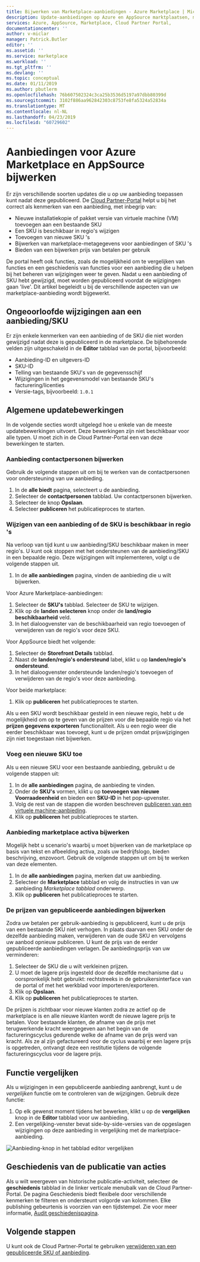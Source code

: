 ```yaml
---
title: Bijwerken van Marketplace-aanbiedingen - Azure Marketplace | Microsoft Docs
description: Update-aanbiedingen op Azure en AppSource marktplaatsen, met behulp van de Cloud Partner-Portal
services: Azure, AppSource, Marketplace, Cloud Partner Portal,
documentationcenter: ''
author: v-miclar
manager: Patrick.Butler
editor: ''
ms.assetid: ''
ms.service: marketplace
ms.workload: ''
ms.tgt_pltfrm: ''
ms.devlang: ''
ms.topic: conceptual
ms.date: 01/11/2019
ms.author: pbutlerm
ms.openlocfilehash: 76b607502324c3ca25b3536d5197a97dbb80399d
ms.sourcegitcommit: 3102f886aa962842303c8753fe8fa5324a52834a
ms.translationtype: MT
ms.contentlocale: nl-NL
ms.lasthandoff: 04/23/2019
ms.locfileid: "60729602"
---
```

# <a name="update-azure-marketplace-and-appsource-offers"></a>Aanbiedingen voor Azure Marketplace en AppSource bijwerken

Er zijn verschillende soorten updates die u op uw aanbieding toepassen kunt nadat deze gepubliceerd.  De [Cloud Partner-Portal](https://cloudpartner.azure.com/) helpt u bij het correct als kenmerken van een aanbieding, met inbegrip van:

-  Nieuwe installatiekopie of pakket versie van virtuele machine (VM) toevoegen aan een bestaande SKU
-  Een SKU is beschikbaar in regio's wijzigen
-  Toevoegen van nieuwe SKU 's
-  Bijwerken van marketplace-metagegevens voor aanbiedingen of SKU 's 
-  Bieden van een bijwerken prijs van betalen per gebruik

De portal heeft ook functies, zoals de mogelijkheid om te vergelijken van functies en een geschiedenis van functies voor een aanbieding die u helpen bij het beheren van wijzigingen weer te geven.  Nadat u een aanbieding of SKU hebt gewijzigd, moet worden gepubliceerd voordat de wijzigingen gaan 'live'.  Dit artikel begeleidt u bij de verschillende aspecten van uw marketplace-aanbieding wordt bijgewerkt.

## <a name="unpermitted-changes-to-an-offersku"></a>Ongeoorloofde wijzigingen aan een aanbieding/SKU

Er zijn enkele kenmerken van een aanbieding of de SKU die niet worden gewijzigd nadat deze is gepubliceerd in de marketplace.  De bijbehorende velden zijn uitgeschakeld in de **Editor** tabblad van de portal, bijvoorbeeld:  

- Aanbieding-ID en uitgevers-ID
- SKU-ID 
- Telling van bestaande SKU's van de gegevensschijf
- Wijzigingen in het gegevensmodel van bestaande SKU's facturering/licenties
- Versie-tags, bijvoorbeeld: `1.0.1`


## <a name="common-update-operations"></a>Algemene updatebewerkingen

In de volgende secties wordt uitgelegd hoe u enkele van de meeste updatebewerkingen uitvoert.  Deze bewerkingen zijn niet beschikbaar voor alle typen.  U moet zich in de Cloud Partner-Portal een van deze bewerkingen te starten.


### <a name="update-offer-contacts"></a>Aanbieding contactpersonen bijwerken

Gebruik de volgende stappen uit om bij te werken van de contactpersonen voor ondersteuning van uw aanbieding.
1. In de **alle biedt** pagina, selecteert u de aanbieding.
2. Selecteer de **contactpersonen** tabblad. Uw contactpersonen bijwerken.
3. Selecteer de knop **Opslaan**.
4. Selecteer **publiceren** het publicatieproces te starten.


### <a name="change-regions-an-offer-or-sku-is-available-in"></a>Wijzigen van een aanbieding of de SKU is beschikbaar in regio 's

Na verloop van tijd kunt u uw aanbieding/SKU beschikbaar maken in meer regio's.
U kunt ook stoppen met het ondersteunen van de aanbieding/SKU in een bepaalde regio.
Deze wijzigingen wilt implementeren, volgt u de volgende stappen uit.

1. In de **alle aanbiedingen** pagina, vinden de aanbieding die u wilt bijwerken.

Voor Azure Marketplace-aanbiedingen:

1. Selecteer de **SKU's** tabblad.  Selecteer de SKU te wijzigen.
1. Klik op de **landen selecteren** knop onder de **land/regio beschikbaarheid** veld.
1. In het dialoogvenster van de beschikbaarheid van regio toevoegen of verwijderen van de regio's voor deze SKU.

Voor AppSource biedt het volgende:

1. Selecteer de **Storefront Details** tabblad.
1. Naast de **landen/regio's ondersteund** label, klikt u op **landen/regio's ondersteund**. 
1. In het dialoogvenster ondersteunde landen/regio's toevoegen of verwijderen van de regio's voor deze aanbieding.

Voor beide marketplace:

1. Klik op **publiceren** het publicatieproces te starten. 

Als u een SKU wordt beschikbaar gesteld in een nieuwe regio, hebt u de mogelijkheid om op te geven van de prijzen voor die bepaalde regio via het **prijzen gegevens exporteren** functionaliteit. Als u een regio weer die eerder beschikbaar was toevoegt, kunt u de prijzen omdat prijswijzigingen zijn niet toegestaan niet bijwerken.


### <a name="add-a-new-sku"></a>Voeg een nieuwe SKU toe 

Als u een nieuwe SKU voor een bestaande aanbieding, gebruikt u de volgende stappen uit:

1. In de **alle aanbiedingen** pagina, de aanbieding te vinden.
3. Onder de **SKU's** vormen, klikt u op **toevoegen van nieuwe Voorraadeenheid** en bieden een **SKU-ID** in het pop-upvenster.
4. Volg de rest van de stappen die worden beschreven [publiceren van een virtuele machine-aanbieding](../virtual-machine/cpp-publish-offer.md).
5. Klik op **publiceren** het publicatieproces te starten.


### <a name="update-offer-marketplace-assets"></a>Aanbieding marketplace activa bijwerken

Mogelijk hebt u scenario's waarbij u moet bijwerken van de marketplace op basis van tekst en afbeelding activa, zoals uw bedrijfslogo, bieden beschrijving, enzovoort. Gebruik de volgende stappen uit om bij te werken van deze elementen.

1. In de **alle aanbiedingen** pagina, merken dat uw aanbieding. 
2. Selecteer de **Marketplace** tabblad en volg de instructies in van uw aanbieding *Marketplace tabblad* onderwerp.
3. Klik op **publiceren** het publicatieproces te starten.


### <a name="update-pricing-on-published-offers"></a>De prijzen van gepubliceerde aanbiedingen bijwerken

Zodra uw betalen per gebruik-aanbieding is gepubliceerd, kunt u de prijs van een bestaande SKU niet verhogen.  In plaats daarvan een SKU onder de dezelfde aanbieding maken, verwijderen van de oude SKU en vervolgens uw aanbod opnieuw publiceren. U kunt de prijs van de eerder gepubliceerde aanbiedingen verlagen. De aanbiedingsprijs van uw verminderen:

1. Selecteer de SKU die u wilt verkleinen prijzen.
2. U moet de lagere prijs ingesteld door de dezelfde mechanisme dat u oorspronkelijk hebt gebruikt: rechtstreeks in de gebruikersinterface van de portal of met het werkblad voor importeren/exporteren.
3. Klik op **Opslaan**.
4. Klik op **publiceren** het publicatieproces te starten.

De prijzen is zichtbaar voor nieuwe klanten zodra ze actief op de marketplace is en alle nieuwe klanten wordt de nieuwe lagere prijs te betalen.  Voor bestaande klanten, de afname van de prijs met terugwerkende kracht weergegeven aan het begin van de factureringscyclus gedurende welke de afname van de prijs werd van kracht.  Als ze al zijn gefactureerd voor de cyclus waarbij er een lagere prijs is opgetreden, ontvangt deze een restitutie tijdens de volgende factureringscyclus voor de lagere prijs.


## <a name="compare-feature"></a>Functie vergelijken

Als u wijzigingen in een gepubliceerde aanbieding aanbrengt, kunt u de *vergelijken* functie om te controleren van de wijzigingen. Gebruik deze functie:

1. Op elk gewenst moment tijdens het bewerken, klikt u op de **vergelijken** knop in de **Editor** tabblad voor uw aanbieding.
2. Een vergelijking-venster bevat side-by-side-versies van de opgeslagen wijzigingen op deze aanbieding in vergelijking met de marketplace-aanbieding. 

![Aanbieding-knop in het tabblad editor vergelijken](./media/offer-compare-button.png)


## <a name="history-of-publishing-actions"></a>Geschiedenis van de publicatie van acties

Als u wilt weergeven van historische publicatie-activiteit, selecteer de **geschiedenis** tabblad in de linker verticale menubalk van de Cloud Partner-Portal.  De pagina Geschiedenis biedt flexibele door verschillende kenmerken te filteren en ondersteunt volgorde van kolommen.  Elke publishing gebeurtenis is voorzien van een tijdstempel.  Zie voor meer informatie, [Audit geschiedenispagina](../portal-tour/cpp-history-page.md).


## <a name="next-steps"></a>Volgende stappen

U kunt ook de Cloud Partner-Portal te gebruiken [verwijderen van een gepubliceerde SKU of aanbieding](./cpp-delete-offer.md).
